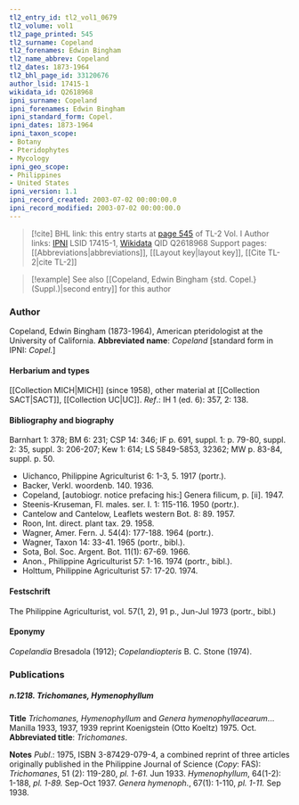```yaml
---
tl2_entry_id: tl2_vol1_0679
tl2_volume: vol1
tl2_page_printed: 545
tl2_surname: Copeland
tl2_forenames: Edwin Bingham
tl2_name_abbrev: Copeland
tl2_dates: 1873-1964
tl2_bhl_page_id: 33120676
author_lsid: 17415-1
wikidata_id: Q2618968
ipni_surname: Copeland
ipni_forenames: Edwin Bingham
ipni_standard_form: Copel.
ipni_dates: 1873-1964
ipni_taxon_scope: 
- Botany
- Pteridophytes
- Mycology
ipni_geo_scope: 
- Philippines
- United States
ipni_version: 1.1
ipni_record_created: 2003-07-02 00:00:00.0
ipni_record_modified: 2003-07-02 00:00:00.0
---
```


> [!cite] BHL link: this entry starts at [page 545](https://www.biodiversitylibrary.org/page/33120676) of TL-2 Vol. I
> Author links: [IPNI](https://www.ipni.org/a/17415-1) LSID 17415-1, [Wikidata](https://www.wikidata.org/wiki/Q2618968) QID Q2618968
> Support pages: [[Abbreviations|abbreviations]], [[Layout key|layout key]], [[Cite TL-2|cite TL-2]]

> [!example] See also [[Copeland, Edwin Bingham {std. Copel.} (Suppl.)|second entry]] for this author

### Author

Copeland, Edwin Bingham (1873-1964), American pteridologist at the University of California. 
**Abbreviated name**: *Copeland* \[standard form in IPNI: *Copel.*\]

#### Herbarium and types

[[Collection MICH|MICH]] (since 1958), other material at [[Collection SACT|SACT]], [[Collection UC|UC]].
*Ref*.: IH 1 (ed. 6): 357, 2: 138.

#### Bibliography and biography

Barnhart 1: 378; BM 6: 231; CSP 14: 346; IF p. 691, suppl. 1: p. 79-80, suppl. 2: 35, suppl. 3: 206-207; Kew 1: 614; LS 5849-5853, 32362; MW p. 83-84, suppl. p. 50.
- Uichanco, Philippine Agriculturist 6: 1-3, 5. 1917 (portr.).
- Backer, Verkl. woordenb. 140. 1936.
- Copeland, \[autobiogr. notice prefacing his:\] Genera filicum, p. \[ii\]. 1947.
- Steenis-Kruseman, Fl. males. ser. I. 1: 115-116. 1950 (portr.).
- Cantelow and Cantelow, Leaflets western Bot. 8: 89. 1957.
- Roon, Int. direct. plant tax. 29. 1958.
- Wagner, Amer. Fern. J. 54(4): 177-188. 1964 (portr.).
- Wagner, Taxon 14: 33-41. 1965 (portr., bibl.).
- Sota, Bol. Soc. Argent. Bot. 11(1): 67-69. 1966.
- Anon., Philippine Agriculturist 57: 1-16. 1974 (portr., bibl.).
- Holttum, Philippine Agriculturist 57: 17-20. 1974.

#### Festschrift

The Philippine Agriculturist, vol. 57(1, 2), 91 p., Jun-Jul 1973 (portr., bibl.)

#### Eponymy

*Copelandia* Bresadola (1912); *Copelandiopteris* B. C. Stone (1974).

### Publications

##### n.1218. Trichomanes, Hymenophyllum

**Title**
*Trichomanes, Hymenophyllum* and *Genera hymenophyllacearum*... Manilla 1933, 1937, 1939 reprint Koenigstein (Otto Koeltz) 1975. Oct.
**Abbreviated title**: *Trichomanes*.

**Notes**
*Publ*.: 1975, ISBN 3-87429-079-4, a combined reprint of three articles originally published in the Philippine Journal of Science (*Copy*: FAS): *Trichomanes*, 51 (2): 119-280, *pl. 1-61.* Jun 1933. *Hymenophyllum*, 64(1-2): 1-188, *pl. 1-89.* Sep-Oct 1937. *Genera hymenoph*., 67(1): 1-110, *pl. 1-11.* Sep 1938.

